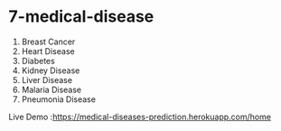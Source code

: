 # 7-medical-disease
1. Breast Cancer
2. Heart Disease
3. Diabetes
4. Kidney Disease
5. Liver Disease
6. Malaria Disease
7. Pneumonia Disease

Live Demo :https://medical-diseases-prediction.herokuapp.com/home
